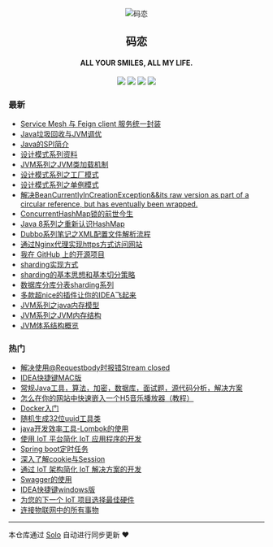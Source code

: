 <p align="center"><img alt="码恋" src="https://img.hacpai.com/file/2019/05/icon-3374e543.png"></p><h2 align="center">
码恋
</h2>

<h4 align="center">ALL YOUR SMILES, ALL MY LIFE.</h4>
<p align="center"><a title="码恋" target="_blank" href="https://github.com/wangning1018/solo-blog"><img src="https://img.shields.io/github/last-commit/wangning1018/solo-blog.svg?style=flat-square&color=FF9900"></a>
<a title="GitHub repo size in bytes" target="_blank" href="https://github.com/wangning1018/solo-blog"><img src="https://img.shields.io/github/repo-size/wangning1018/solo-blog.svg?style=flat-square"></a>
<a title="Solo Version" target="_blank" href="https://github.com/b3log/solo/releases"><img src="https://img.shields.io/badge/solo-3.6.7-f1e05a.svg?style=flat-square&color=blueviolet"></a>
<a title="Hits" target="_blank" href="https://github.com/b3log/hits"><img src="https://hits.b3log.org/wangning1018/solo-blog.svg"></a></p>

### 最新

* [Service Mesh 与 Feign client 服务统一封装](https://aysaml.com/articles/2019/11/12/1573552790020.html)
* [Java垃圾回收与JVM调优](https://aysaml.com/articles/2019/10/19/1571482787072.html)
* [Java的SPI简介](https://aysaml.com/articles/2019/10/18/1571392382274.html)
* [设计模式系列资料](https://aysaml.com/articles/2019/10/17/1571296056181.html)
* [JVM系列之JVM类加载机制](https://aysaml.com/articles/2019/10/15/1571141911966.html)
* [设计模式系列之工厂模式](https://aysaml.com/articles/2019/10/14/1571053845203.html)
* [设计模式系列之单例模式](https://aysaml.com/articles/2019/10/14/1571040307396.html)
* [解决BeanCurrentlyInCreationException&&its raw version as part of a circular reference, but has eventually been wrapped.](https://aysaml.com/articles/2019/10/12/1570874240846.html)
* [ConcurrentHashMap锁的前世今生](https://aysaml.com/articles/2019/10/08/1570531723657.html)
* [Java 8系列之重新认识HashMap](https://aysaml.com/articles/2019/10/08/1570516580009.html)
* [Dubbo系列笔记之XML配置文件解析流程](https://aysaml.com/articles/2019/09/18/1568797105593.html)
* [通过Nginx代理实现https方式访问网站](https://aysaml.com/articles/2019/09/18/1568791365834.html)
* [我在 GitHub 上的开源项目](https://aysaml.com/my-github-repos)
* [sharding实现方式](https://aysaml.com/articles/2019/08/23/1566531987673.html)
* [sharding的基本思想和基本切分策略](https://aysaml.com/articles/2019/08/22/1566464095700.html)
* [数据库分库分表sharding系列](https://aysaml.com/articles/2019/08/19/1566210000036.html)
* [多款超nice的插件让你的IDEA飞起来](https://aysaml.com/articles/2019/08/19/1566208316096.html)
* [JVM系列之java内存模型](https://aysaml.com/articles/2019/06/05/1559715975334.html)
* [JVM系列之JVM内存结构](https://aysaml.com/articles/2019/05/29/1559110466401.html)
* [JVM体系结构概览](https://aysaml.com/articles/2019/05/28/1559035515379.html)

### 热门

* [解决使用@Requestbody时报错Stream closed](https://aysaml.com/articles/2019/05/15/1557888345020.html)
* [IDEA快捷键MAC版](https://aysaml.com/articles/2019/04/30/1556626216310.html)
* [常规Java工具，算法，加密，数据库，面试题，源代码分析，解决方案](https://aysaml.com/articles/2019/04/30/1556624894280.html)
* [怎么在你的网站中快速嵌入一个H5音乐播放器（教程）](https://aysaml.com/articles/2019/05/09/1557393001564.html)
* [Docker入门](https://aysaml.com/articles/2019/05/05/1557047898603.html)
* [随机生成32位uuid工具类](https://aysaml.com/articles/2019/05/05/1557041792956.html)
* [java开发效率工具-Lombok的使用](https://aysaml.com/articles/2019/05/05/1557055419936.html)
* [使用 IoT 平台简化 IoT 应用程序的开发](https://aysaml.com/articles/2019/04/30/1556619696349.html)
* [Spring boot定时任务](https://aysaml.com/articles/2019/05/05/1557030350612.html)
* [深入了解cookie与Session](https://aysaml.com/articles/2019/05/06/1557111034305.html)
* [通过 IoT 架构简化 IoT 解决方案的开发](https://aysaml.com/articles/2019/04/30/1556611948221.html)
* [Swagger的使用](https://aysaml.com/articles/2019/05/05/1557027691074.html)
* [IDEA快捷键windows版](https://aysaml.com/articles/2019/04/30/1556625807902.html)
* [为您的下一个 IoT 项目选择最佳硬件](https://aysaml.com/articles/2019/04/30/1556616771775.html)
* [连接物联网中的所有事物](https://aysaml.com/articles/2019/04/30/1556616509606.html)



---

本仓库通过 [Solo](https://github.com/b3log/solo) 自动进行同步更新 ❤️ 